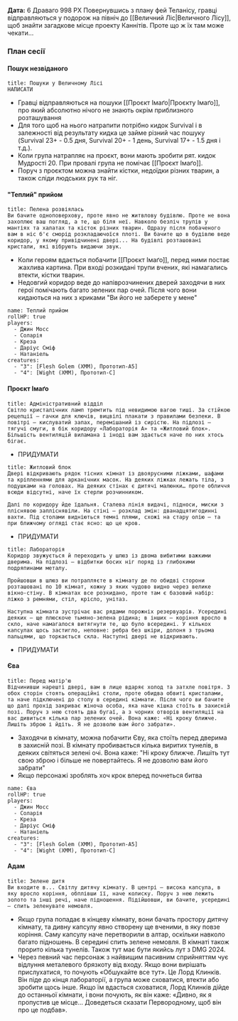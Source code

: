 **Дата:** 6 Драваго 998 РХ
Повернувшись з плану фей Теланісу, гравці відправляються у подорож на північ до [[Величний Ліс|Величного Лісу]], щоб знайти загадкове місце проекту Каннітів. Проте що ж їх там може чекати...

### План сесії
#### Пошук незвіданого
```ad-summary
title: Пошуки у Величному Лісі
НАПИСАТИ
```
- Гравці відправляються на пошуки [[Проєкт Імаґо|Проєкту Імаґо]], про який абсолютно нічого не знають окрім приблизного розташування
- Для того щоб на нього натрапити потрібно кидок Survival і в залежності від результату кидка це займе різний час пошуку (Survival 23+ - 0.5 дня, Survival 20+ - 1 день, Survival 17+ - 1.5 дня і т.д.).
- Коли група натрапляє на проєкт, вони мають зробити рят. кидок Мудрості 20. При провалі група не помічає [[Проєкт Імаґо]]. 
- Поруч з проєктом можна знайти кістки, недоїдки різних тварин, а також сліди людських рук та ніг.

#### "Теплий" прийом
```ad-summary
title: Пелена розвіялась
Ви бачите одноповерхову, проте явно не житвлову будівлю. Проте не вона захоплює ваш погляд, а те, що біля неї. Навколо безліч трупів у мантіях та халатах та кісток різних тварин. Одразу після побаченого вам в ніс б'є сморід розкладаючоїся плоті. Ви бачите що в будівлю веде коридор, у якому привідчинені двері... На будівлі розташовані кристали, які вібрують видаючи звук.
```
- Коли героям вдається побачити [[Проєкт Імаґо]], перед ними постає жахлива картина. При вході розкидані трупи вчених, які намагались втекти, кістки тварин.
- Недовгий коридор веде до напіврозчинених дверей заходячи в них герої помічають багато зелених пар очей. Після чого вони кидаються на них з криками "Ви його не заберете у мене"
```encounter
name: Теплий прийом
rollHP: true
players:
  - Джин Мосс
  - Соларія
  - Креза
  - Даріус Сміф
  - Натаніель
creatures:
  - "3": [Flesh Golem (XMM), Прототип-А5]
  - "4": [Wight (XMM), Прототип-С]
```

#### Проєкт Імаґо
```ad-note
title: Адміністративний відділ
Світло кристалічних ламп тремтить під невидимою вагою тиші. За стійкою рецепції — гачки для ключів, вицвілі плакати з правилами безпеки. В повітрі — кислуватий запах, перемішаний із сирістю. На підлозі — тягучі смуги, в бік коридору «Лабораторія А» та «Житловий блок». Більшість вентиляцій виламана і іноді вам здається наче по них хтось бігає.
```
- ПРИДУМАТИ
```ad-note
title: Житловий блок
Двері відкривають рядок тісних кімнат із двоярусними ліжками, шафами та кріпленнями для арканічних масок. На деяких ліжках лежать тіла, з подушками на головах. На деяких стінах є дитячі малюнки… проте обличчя всюди відсутні, наче їх стерли розчинником. 

Далі по коридору йде їдальня. Сталева лінія видачі, підноси, миски з пліснявою запліснявіли. На стіні — розклад змін: дванадцятигодинні вахти. Під столами видніються темні плями, схожі на стару олію — та при ближчому огляді стає ясно: що це кров.
```
- ПРИДУМАТИ
```ad-note
title: Лабораторія
Коридор звужується й переходить у шлюз із двома вибитими важкими дверима. На підлозі — відбитки босих ніг поряд із глибокими подряпинами металу.

Пройшовши в шлюз ви потрапляєте в кімнату де по обидві сторони розташовані по 10 кімнат, кожну з яких чудово видно через велике вікно-стіну. В кімнатах все розкидано, проте там є базовий набір: ліжко з ремнями, стіл, крісло, унітаз.

Наступна кімната зустрічає вас рядами порожніх резервуарів. Усередині деяких — ще плюскоче тьмяно-зелена рідина; в інших — коріння вросло в скло, наче намагалося витягнути те, що було всередині. У кількох капсулах щось застигло, неповне: ребра без шкіри, долоня з трьома пальцями, що торкається скла. Наступні двері не відкривають.
```
- ПРИДУМАТИ

#### Єва
```ad-summary
title: Перед матір'ю
Відчинивши нарешті двері, вам в лице вдаряє холод та затхле повітря. З обох сторін стоять операційні столи, проте обидва обвиті кристалами, та наче підключені до столу в середині кімнати. Після чого ви бачите що далі прохід закриває жіноча особа, яка наче кішка стоїть в захисній позі. Поруч з нею стоять два бугаї, а з чорних отворів вентиляції на вас дивиться кілька пар зелених очей. Вона каже: «Ні кроку ближче. Лишіть зброю і йдіть. Я не дозволю вам його забрати». 
```
- Заходячи в кімнату, можна побачити Єву, яка стоїть перед дверима в захисній позі. В кімнату пробивається кілька виритих тунелів, в деяких світяться зелені очі. Вона каже: "Ні кроку ближче. Лишіть тут свою зброю і більше не повертайтесь. Я не дозволю вам його забрати"
- Якщо персонажі зроблять хоч крок вперед почнеться битва
```encounter
name: Єва
rollHP: true
players:
  - Джин Мосс
  - Соларія
  - Креза
  - Даріус Сміф
  - Натаніель
creatures:
  - "3": [Flesh Golem (XMM), Прототип-А5]
  - "4": [Wight (XMM), Прототип-С]
```

#### Адам
```ad-summary
title: Зелене дитя
Ви входите в... Світлу дитячу кімнату. В центрі — висока капсула, в яку вросло коріння, обплівши її, наче колиску. Поруч з нею лежить золото та інші речі, наче підношення. Підійшовши, ви бачите, усередині — спить зеленувате немовля.
```
- Якщо група попадає в кінцеву кімнату, вони бачать простору дитячу кімнату, та дивну капсулу явно створену ще вченими, в яку повзе коріння. Саму капсулу наче перетворили в алтар, оскільки навколо багато підношень. В середині спить зелене немовля. В кімнаті також прорито кілька тунелів. Також тут має бути якийсь лут з DMG 2024.
- Через певний час персонаж з найвищим пасивним сприйняттям чує відлуння металевого брязкоту від входу. Якщо вони вирішать прислухатися, то почують «Обшукайте все тут». Це Лорд Клинків. Він піде до кінця лабораторії, а група може сховатися, втекти або зробити щось інше. Якщо їм вдасться сховатися, Лорд Клинків дійде до останньої кімнати, і вони почують, як він каже: «Дивно, як я пропустив це місце... Доведеться сказати Первородному, щоб він про це подбав».


